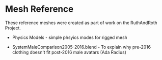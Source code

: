 # Mesh Reference

These reference meshes were created as part of work on the RuthAndRoth Project.

* Physics Models - simple phsyics modes for rigged mesh

* SystemMaleComparison2005-2016.blend - To explain why pre-2016 clothing
  doesn't fit post-2016 male avatars (Ada Radius)
